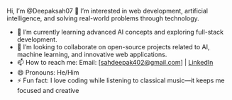 Hi, I’m @Deepaksah07
👀 I’m interested in web development, artificial intelligence, and solving real-world problems through technology.  
- 🌱 I’m currently learning advanced AI concepts and exploring full-stack development.  
- 💞️ I’m looking to collaborate on open-source projects related to AI, machine learning, and innovative web applications.  
- 📫 How to reach me: Email: [sahdeepak402@gmail.com] | [LinkedIn](https://www.linkedin.com/in/deepak-kumar-sah)
- 😄 Pronouns: He/Him  
- ⚡ Fun fact: I love coding while listening to classical music—it keeps me focused and creative
